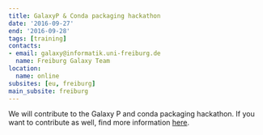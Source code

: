 ```yaml
---
title: GalaxyP & Conda packaging hackathon
date: '2016-09-27'
end: '2016-09-28'
tags: [training]
contacts:
- email: galaxy@informatik.uni-freiburg.de
  name: Freiburg Galaxy Team
location:
  name: online
subsites: [eu, freiburg]
main_subsite: freiburg
---
```


We will contribute to the Galaxy P and conda packaging hackathon. If you want to contribute as well, find more information [here](https://github.com/galaxyproteomics/tools-galaxyp/issues/57).

